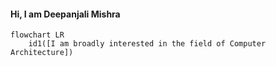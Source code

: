 #### Hi, I am Deepanjali Mishra
```mermaid
flowchart LR
    id1([I am broadly interested in the field of Computer Architecture]) 
    
```
  
        

    

